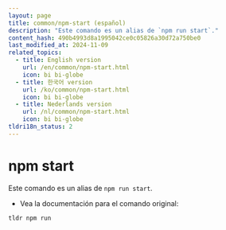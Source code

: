 ```yaml
---
layout: page
title: common/npm-start (español)
description: "Este comando es un alias de `npm run start`."
content_hash: 490b4993d8a1995042ce0c05826a30d72a750be0
last_modified_at: 2024-11-09
related_topics:
  - title: English version
    url: /en/common/npm-start.html
    icon: bi bi-globe
  - title: 한국어 version
    url: /ko/common/npm-start.html
    icon: bi bi-globe
  - title: Nederlands version
    url: /nl/common/npm-start.html
    icon: bi bi-globe
tldri18n_status: 2
---
```

# npm start

Este comando es un alias de `npm run start`.

- Vea la documentación para el comando original:

`tldr npm run`
